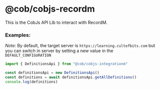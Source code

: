 # @cob/cobjs-recordm

This is the CobJs API Lib to interact with RecordM.

### Examples:

*Note:* By default, the target server is `https://learning.cultofbits.com` but you can switch in server by setting a new value in the `DEFAULT_CONFIGURATION`

```typescript
import { DefinitionsApi } from "@cob/cobjs-integrationm"

const definitionsApi = new DefinitionsApi()
const definitions = await definitionsApi.getAllDefinitions()
console.log(definitions)
```
